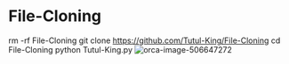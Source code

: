 # File-Cloning 

rm -rf File-Cloning
git clone https://github.com/Tutul-King/File-Cloning
cd File-Cloning
python Tutul-King.py
![orca-image-506647272](https://github.com/Tutul-King/File-Cloning/assets/106426526/94e239be-1e2a-40ab-a275-8e6e6d81d25c)
